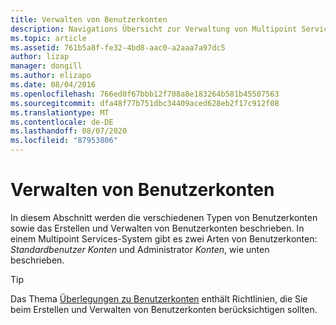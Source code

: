 ```yaml
---
title: Verwalten von Benutzerkonten
description: Navigations Übersicht zur Verwaltung von Multipoint Services-Benutzerkonten
ms.topic: article
ms.assetid: 761b5a8f-fe32-4bd8-aac0-a2aaa7a97dc5
author: lizap
manager: dongill
ms.author: elizapo
ms.date: 08/04/2016
ms.openlocfilehash: 766ed0f67bbb12f708a8e183264b581b45507563
ms.sourcegitcommit: dfa48f77b751dbc34409aced628eb2f17c912f08
ms.translationtype: MT
ms.contentlocale: de-DE
ms.lasthandoff: 08/07/2020
ms.locfileid: "87953806"
---
```

# <a name="manage-user-accounts"></a>Verwalten von Benutzerkonten
In diesem Abschnitt werden die verschiedenen Typen von Benutzerkonten sowie das Erstellen und Verwalten von Benutzerkonten beschrieben. In einem Multipoint Services-System gibt es zwei Arten von Benutzerkonten: *Standardbenutzer Konten* und Administrator *Konten*, wie unten beschrieben.

> [!TIP]
> Das Thema [Überlegungen zu Benutzerkonten](User-Account-Considerations.md) enthält Richtlinien, die Sie beim Erstellen und Verwalten von Benutzerkonten berücksichtigen sollten.